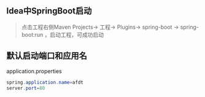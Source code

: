 ## Idea中SpringBoot启动

> 点击工程右侧Maven Projects-> 工程-> Plugins-> spring-boot -> spring-boot:run ，启动工程，可成功启动



## 默认启动端口和应用名

application.properties

```java
spring.application.name=afdt
server.port=80

```